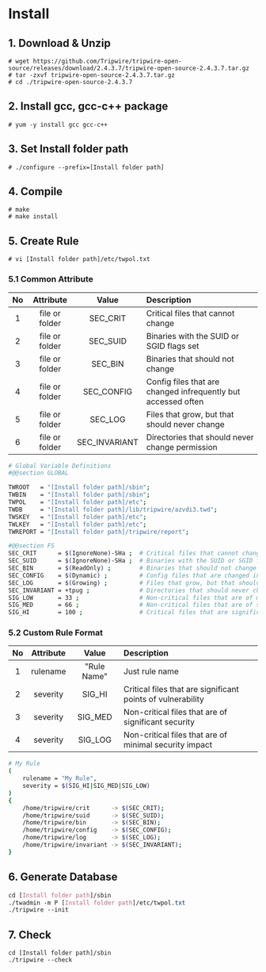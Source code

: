 # Install

## 1. Download & Unzip

```
# wget https://github.com/Tripwire/tripwire-open-source/releases/download/2.4.3.7/tripwire-open-source-2.4.3.7.tar.gz
# tar -zxvf tripwire-open-source-2.4.3.7.tar.gz
# cd ./tripwire-open-source-2.4.3.7
```

## 2. Install gcc, gcc-c++ package

```text
# yum -y install gcc gcc-c++
```

## 3. Set Install folder path

```text
# ./configure --prefix=[Install folder path]
```

## 4. Compile

```text
# make
# make install
```

## 5. Create Rule

```text
# vi [Install folder path]/etc/twpol.txt
```

### 5.1 Common Attribute

| No | Attribute | Value | Description |
| :---: | :---: | :---: | :--- |
| 1 | file or folder | SEC\_CRIT | Critical files that cannot change |
| 2 | file or folder | SEC\_SUID | Binaries with the SUID or SGID flags set |
| 3 | file or folder | SEC\_BIN | Binaries that should not change |
| 4 | file or folder | SEC\_CONFIG | Config files that are changed infrequently but accessed often |
| 5 | file or folder | SEC\_LOG | Files that grow, but that should never change |
| 6 | file or folder | SEC\_INVARIANT | Directories that should never change permission |

```bash
# Global Variable Definitions
#@@section GLOBAL

TWROOT   = "[Install folder path]/sbin";
TWBIN    = "[Install folder path]/sbin";
TWPOL    = "[Install folder path]/etc";
TWDB     = "[Install folder path]/lib/tripwire/azvdi3.twd";
TWSKEY   = "[Install folder path]/etc";
TWLKEY   = "[Install folder path]/etc";
TWREPORT = "[Install folder path]/tripwire/report";

#@@section FS
SEC_CRIT      = $(IgnoreNone)-SHa ;  # Critical files that cannot change
SEC_SUID      = $(IgnoreNone)-SHa ;  # Binaries with the SUID or SGID flags set
SEC_BIN       = $(ReadOnly) ;        # Binaries that should not change
SEC_CONFIG    = $(Dynamic) ;         # Config files that are changed infrequently but accessed often
SEC_LOG       = $(Growing) ;         # Files that grow, but that should never change ownership
SEC_INVARIANT = +tpug ;              # Directories that should never change permission or ownership
SIG_LOW       = 33 ;                 # Non-critical files that are of minimal security impact
SIG_MED       = 66 ;                 # Non-critical files that are of significant security impact
SIG_HI        = 100 ;                # Critical files that are significant points of vulnerability
```



### 5.2 Custom Rule Format

| No | Attribute | Value | Description |
| :---: | :---: | :---: | :--- |
| 1 | rulename | "Rule Name" | Just rule name |
| 2 | severity | SIG\_HI | Critical files that are significant points of vulnerability |
| 3 | severity | SIG\_MED | Non-critical files that are of significant security |
| 4 | severity | SIG\_LOG | Non-critical files that are of minimal security impact |

```bash
# My Rule
(
    rulename = "My Rule",
    severity = $(SIG_HI|SIG_MED|SIG_LOW)
)
{
    /home/tripwire/crit      -> $(SEC_CRIT);
    /home/tripwire/suid      -> $(SEC_SUID);
    /home/tripwire/bin       -> $(SEC_BIN);
    /home/tripwire/config    -> $(SEC_CONFIG);
    /home/tripwire/log       -> $(SEC_LOG);
    /home/tripwire/invariant -> $(SEC_INVARIANT);
}
```

## 6. Generate Database

```css
cd [Install folder path]/sbin
./twadmin -m P [Install folder path]/etc/twpol.txt
./tripwire --init
```

## 7. Check

```text
cd [Install folder path]/sbin
./tripwire --check
```

